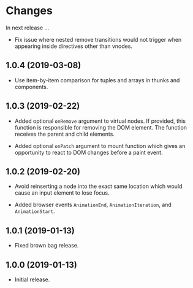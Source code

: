 # Changes

In next release ...

- Fix issue where nested remove transitions would not trigger when
  appearing inside directives other than vnodes.

1.0.4 (2019-03-08)
------------------

- Use item-by-item comparison for tuples and arrays in thunks and
  components.

1.0.3 (2019-02-22)
------------------

- Added optional `onRemove` argument to virtual nodes. If provided,
  this function is responsible for removing the DOM element. The
  function receives the parent and child elements.

- Added optional `onPatch` argument to mount function which gives an
  opportunity to react to DOM changes before a paint event.

1.0.2 (2019-02-20)
------------------

- Avoid reinserting a node into the exact same location which would
  cause an input element to lose focus.

- Added browser events `AnimationEnd`, `AnimationIteration`, and
  `AnimationStart`.

1.0.1 (2019-01-13)
------------------

- Fixed brown bag release.


1.0.0 (2019-01-13)
------------------

- Initial release.
